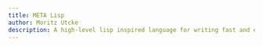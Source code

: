 ```yaml
---
title: META Lisp
author: Moritz Utcke
description: A high-level lisp inspired language for writing fast and efficient code.
---
```

